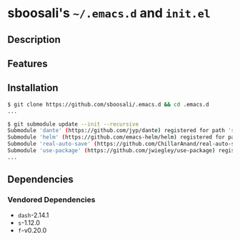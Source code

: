 # sboosali's `~/.emacs.d` and `init.el`

## Description

## Features

## Installation

```sh
$ git clone https://github.com/sboosali/.emacs.d && cd .emacs.d 
...

$ git submodule update --init --recursive
Submodule 'dante' (https://github.com/jyp/dante) registered for path 'submodules/dante'
Submodule 'helm' (https://github.com/emacs-helm/helm) registered for path 'submodules/helm'
Submodule 'real-auto-save' (https://github.com/ChillarAnand/real-auto-save) registered for path 'submodules/real-auto-save'
Submodule 'use-package' (https://github.com/jwiegley/use-package) registered for path 'submodules/use-package'
...
```


## Dependencies

### Vendored Dependencies

* `dash`-2.14.1
* `s`-1.12.0
* `f`-v0.20.0


## 